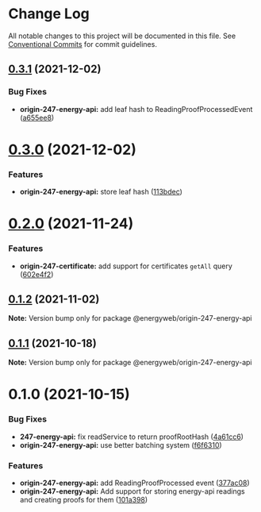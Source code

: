 # Change Log

All notable changes to this project will be documented in this file.
See [Conventional Commits](https://conventionalcommits.org) for commit guidelines.

## [0.3.1](https://github.com/energywebfoundation/origin-247-sdk/compare/@energyweb/origin-247-energy-api@0.3.0...@energyweb/origin-247-energy-api@0.3.1) (2021-12-02)


### Bug Fixes

* **origin-247-energy-api:** add leaf hash to ReadingProofProcessedEvent ([a655ee8](https://github.com/energywebfoundation/origin-247-sdk/commit/a655ee80c5f3cbfefa8534fddce299e768beb0af))





# [0.3.0](https://github.com/energywebfoundation/origin-247-sdk/compare/@energyweb/origin-247-energy-api@0.2.0...@energyweb/origin-247-energy-api@0.3.0) (2021-12-02)


### Features

* **origin-247-energy-api:** store leaf hash ([113bdec](https://github.com/energywebfoundation/origin-247-sdk/commit/113bdec48a67f0bd69bf2052387f1811d346d970))





# [0.2.0](https://github.com/energywebfoundation/origin-247-sdk/compare/@energyweb/origin-247-energy-api@0.1.2...@energyweb/origin-247-energy-api@0.2.0) (2021-11-24)


### Features

* **origin-247-certificate:** add support for certificates `getAll` query ([602e4f2](https://github.com/energywebfoundation/origin-247-sdk/commit/602e4f257b2af610cf56263b55cc43090085d7e3))





## [0.1.2](https://github.com/energywebfoundation/origin-247-sdk/compare/@energyweb/origin-247-energy-api@0.1.1...@energyweb/origin-247-energy-api@0.1.2) (2021-11-02)

**Note:** Version bump only for package @energyweb/origin-247-energy-api





## [0.1.1](https://github.com/energywebfoundation/origin-247-sdk/compare/@energyweb/origin-247-energy-api@0.1.0...@energyweb/origin-247-energy-api@0.1.1) (2021-10-18)

**Note:** Version bump only for package @energyweb/origin-247-energy-api





# 0.1.0 (2021-10-15)


### Bug Fixes

* **247-energy-api:** fix readService to return proofRootHash ([4a61cc6](https://github.com/energywebfoundation/origin-247-sdk/commit/4a61cc68d9d58813c9baa4b8fcfab17755e8fe67))
* **origin-247-energy-api:** use better batching system ([f6f6310](https://github.com/energywebfoundation/origin-247-sdk/commit/f6f63104e839a732d9238a663c591d4912194e1e))


### Features

* **origin-247-energy-api:** add ReadingProofProcessed event ([377ac08](https://github.com/energywebfoundation/origin-247-sdk/commit/377ac08d525d6fcd123afabedd1ea1f8edd8b18a))
* **origin-247-energy-api:** Add support for storing energy-api readings and creating proofs for them ([101a398](https://github.com/energywebfoundation/origin-247-sdk/commit/101a39818d4e36d8a6a3c5de3db392bbe95e85dc))
